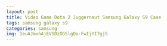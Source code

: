 ```yaml
---
layout: post
title: Video Game Dota 2 Juggernaut Samsung Galaxy S9 Case
tags: samsung galaxy s9
categories: samsung
img: 1euAJmxhAjEVSDzOGSlgOo-FwIjYI7gjS
---
```

